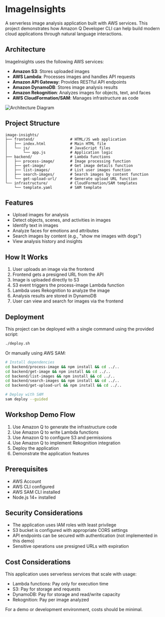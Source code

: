 # ImageInsights

A serverless image analysis application built with AWS services. This project demonstrates how Amazon Q Developer CLI can help build modern cloud applications through natural language interactions.

## Architecture

ImageInsights uses the following AWS services:

- **Amazon S3**: Stores uploaded images
- **AWS Lambda**: Processes images and handles API requests
- **Amazon API Gateway**: Provides RESTful API endpoints
- **Amazon DynamoDB**: Stores image analysis results
- **Amazon Rekognition**: Analyzes images for objects, text, and faces
- **AWS CloudFormation/SAM**: Manages infrastructure as code

![Architecture Diagram](https://raw.githubusercontent.com/username/image-insights/main/docs/architecture.png)

## Project Structure

```
image-insights/
├── frontend/                # HTML/JS web application
│   ├── index.html           # Main HTML file
│   └── js/                  # JavaScript files
│       └── app.js           # Application logic
├── backend/                 # Lambda functions
│   ├── process-image/       # Image processing function
│   ├── get-image/           # Get image details function
│   ├── list-images/         # List user images function
│   ├── search-images/       # Search images by content function
│   └── get-upload-url/      # Generate upload URL function
└── infrastructure/          # CloudFormation/SAM templates
    └── template.yaml        # SAM template
```

## Features

- Upload images for analysis
- Detect objects, scenes, and activities in images
- Identify text in images
- Analyze faces for emotions and attributes
- Search images by content (e.g., "show me images with dogs")
- View analysis history and insights

## How It Works

1. User uploads an image via the frontend
2. Frontend gets a presigned URL from the API
3. Image is uploaded directly to S3
4. S3 event triggers the process-image Lambda function
5. Lambda uses Rekognition to analyze the image
6. Analysis results are stored in DynamoDB
7. User can view and search for images via the frontend

## Deployment

This project can be deployed with a single command using the provided script:

```bash
./deploy.sh
```

Or manually using AWS SAM:

```bash
# Install dependencies
cd backend/process-image && npm install && cd ../..
cd backend/get-image && npm install && cd ../..
cd backend/list-images && npm install && cd ../..
cd backend/search-images && npm install && cd ../..
cd backend/get-upload-url && npm install && cd ../..

# Deploy with SAM
sam deploy --guided
```

## Workshop Demo Flow

1. Use Amazon Q to generate the infrastructure code
2. Use Amazon Q to write Lambda functions
3. Use Amazon Q to configure S3 and permissions
4. Use Amazon Q to implement Rekognition integration
5. Deploy the application
6. Demonstrate the application features

## Prerequisites

- AWS Account
- AWS CLI configured
- AWS SAM CLI installed
- Node.js 14+ installed

## Security Considerations

- The application uses IAM roles with least privilege
- S3 bucket is configured with appropriate CORS settings
- API endpoints can be secured with authentication (not implemented in this demo)
- Sensitive operations use presigned URLs with expiration

## Cost Considerations

This application uses serverless services that scale with usage:
- Lambda functions: Pay only for execution time
- S3: Pay for storage and requests
- DynamoDB: Pay for storage and read/write capacity
- Rekognition: Pay per image analyzed

For a demo or development environment, costs should be minimal.
